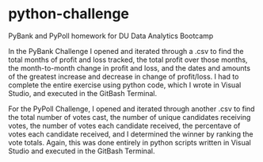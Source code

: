 # python-challenge
PyBank and PyPoll homework for DU Data Analytics Bootcamp

In the PyBank Challenge I opened and iterated through a .csv to find the total months of profit and loss tracked, the total profit over those months, the month-to-month change in profit and loss, and the dates and amounts of the greatest increase and decrease in change of profit/loss.  I had to complete the entire exercise using python code, which I wrote in Visual Studio, and executed in the GitBash Terminal.

For the PyPoll Challenge, I opened and iterated through another .csv to find the total number of votes cast, the number of unique candidates receiving votes, the number of votes each candidate received, the percentave of votes each candidate received, and I determined the winner by ranking the vote totals.  Again, this was done entirely in python scripts written in Visual Studio and executed in the GitBash Terminal.
